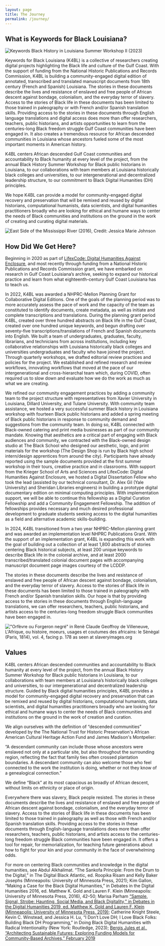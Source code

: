 ```yaml
---
layout: page
title: The Journey
permalink: /journey/
---
```


## What is Keywords for Black Louisiana?

![Keywords Black History in Louisiana Summer Workshop II (2023)](/assets/figures/stlandrykccab2023resized.jpeg)  

Keywords for Black Louisiana (K4BL) is a collective of researchers creating digital projects highlighting the Black life and culture of the Gulf Coast. With the support of funding from the National Historic Publications and Records Commission, K4BL is building a community-engaged digital edition of annotated, transcribed and translated manuscript documents from 18th century (French and Spanish) Louisiana. The stories in these documents describe the lives and resistance of enslaved and free people of African descent against bondage, colonialism, and the everyday terror of slavery. Access to the stories of Black life in these documents has been limited to those trained in paleography or with French and/or Spanish translation skills. Providing access to the stories in these documents through English language translations and digital access does more than offer researchers, teachers, public historians, and artists opportunities to learn from the centuries-long Black freedom struggle Gulf Coast communities have been engaged in. It also creates a tremendous resource for African descended communities in Louisiana whose ancestors fueled some of the most important moments in American history.  

K4BL centers African descended Gulf Coast communities and accountability to Black humanity at every level of the project, from the annual Black History Summer Workshop for Black public historians in Louisiana, to our collaborations with team members at Louisiana historically black colleges and universities, to our intergenerational and decentralized leadership structure, to our commitment to Black Digital Humanities (DH) principles.  

We hope K4BL can provide a model for community-engaged digital recovery and preservation that will be remixed and reused by digital historians, computational humanists, data scientists, and digital humanities practitioners broadly who are looking for ethical and humane ways to center the needs of Black communities and institutions on the ground in the work of creating and curating digital materials.   

![East Side of the Mississippi River (2016), Credit: Jessica Marie Johnson](/assets/figures/eastsideofthemissriverresized.jpeg)
  
## How Did We Get Here?  

Beginning in 2020 as part of [LifexCode: Digital Humanities Against Enclosure](lifexcode.org), and most recently through funding from a National Historic Publications and Records Commission grant, we have embarked on research in Gulf Coast Louisiana’s archive, seeking to expand our historical practice and learn from what eighteenth-century Gulf Coast Louisiana has to teach us.  
  
In 2022, K4BL was awarded a NHPRC-Mellon Planning Grant for Collaborative Digital Editions. One of the goals of the planning period was to more accurately assess the pace of work and the capacity of the team as constituted to identify documents, create metadata, as well as initiate and complete transcriptions and translations. During the planning grant period K4BL, created over three hundred abstracts on Black life in the Gulf Coast, created over one hundred unique keywords, and begun drafting over seventy-five transcriptions/translations of French and Spanish documents into English. We built a team of undergraduates, graduates, faculty, librarians, and technicians from across institutions, including key collaborative relationships with Louisiana historically black colleges and universities undergraduates and faculty who have joined the project. Through quarterly workshops, we drafted editorial review practices and policies for the project. We established and refined research and review workflows, innovating workflows that moved at the pace of our intergenerational and cross-hierarchal team which, during COVID, often required us to slow down and evaluate how we do the work as much as what we are creating.  
  
We refined our community engagement practices by adding a community team to the project structure with representatives from Xavier University in Louisiana, Dillard University, and Tulane University. With community team assistance, we hosted a very successful summer Black history in Louisiana workshop with fourteen Black public historians and added a spring meeting of Black public historians in response to community demand and suggestions from the community team. In doing so, K4BL connected with Black-owned catering and print media businesses as part of our community mandate. Knowing that aesthetics are a critical part of engaging with Black audiences and community, we contracted with the Black-owned design studio at The Black School who designed our aesthetic, logo, and print materials for the workshop (The Design Shop is run by Black high school intern/design apprentices from around the city). Participants have already reported using the sample documents provided at  the first summer workshop in their tours, creative practice and in classrooms. With support from the Krieger School of Arts and Sciences and LifexCode: Digital Humanities Against Enclosure, we hosted a Digital Dissertation Fellow who took the lead (assisted by our technical consultant, Dr. Alex Gil (Yale University) and Sheridan Libraries engineers) in building a prototype digital documentary edition on minimal computing principles. With implementation support, we will be able to continue this fellowship as a Digital Curation Fellowship and add a Community Engagement Fellowship. The addition of fellowships provides necessary and much desired professional development to graduate students seeking access to the digital humanities as a field and alternative academic skills-building.  
  
In 2024, K4BL transitioned from a two year NHPRC-Mellon planning grant and was awarded an implementation level NHPRC Publications Grant. With the support of an implementation grant, K4BL is expanding this work with the goal of building out a collection of at least 1,800 abstracts of stories centering Black historical subjects, at least 200 unique keywords to describe Black life in the colonial archive, and at least 2000 transcribed/translated colonial document pages with accompanying manuscript document page images courtesy of the LCDDP.  
  
The stories in these documents describe the lives and resistance of enslaved and free people of African descent against bondage, colonialism, and the everyday terror of slavery. Access to the stories of Black life in these documents has been limited to those trained in paleography with French and/or Spanish translation skills. Our hope is that by providing access to the stories in these documents through English-language translations, we can offer researchers, teachers, public historians, and artists access to the centuries-long freedom struggle Black communities have been engaged in.  

!["Orfèvre ou Forgeron negré" in Renè Claude Geoffroy de Villeneuve, L'Afrique, ou histoire, moeurs, usages et coutumes des africains: le Sènègal (Paris, 1814), vol. 4, facing p. 178 as seen at slaveryimages.org](/assets/figures/1780blacksmithsenegal.jpeg)  

## Values  

K4BL centers African descended communities and accountability to Black humanity at every level of the project, from the annual Black History Summer Workshop for Black public historians in Louisiana, to our collaborations with team members at Louisiana’s historically black colleges and universities, to our intergenerational and decentralized leadership structure. Guided by Black digital humanities principles, K4BL provides a model for community-engaged digital recovery and preservation that can be remixed and reused by digital historians, computational humanists, data scientists, and digital humanities practitioners broadly who are looking for ethical and humane ways to center the needs of Black communities and institutions on the ground in the work of creation and curation.

We align ourselves with the definition of “descended communities” developed by the The National Trust for Historic Preservation's African American Cultural Heritage Action Fund and James Madison's Montpelier:

“A descendant community can include those whose ancestors were enslaved not only at a particular site, but also throughout the surrounding region, reflecting the fact that family ties often crossed plantation boundaries. A descendant community can also welcome those who feel connected to the work the institution is doing, whether or not they know of a genealogical connection."

We define “Black” at its most capacious as broadly of African descent, without limits on ethnicity or place of origin.  

Everywhere there was slavery, Black people resisted. The stories in these documents describe the lives and resistance of enslaved and free people of African descent against bondage, colonialism, and the everyday terror of slavery. Access to the stories of Black life in these documents has been limited to those trained in paleography as well as those with French and/or Spanish translation skills. Providing access to the stories in these documents through English-language translations does more than offer researchers, teachers, public historians, and artists access to the centuries-long freedom struggle Black communities have been engaged in. It offers a tool for repair, for memorialization, for teaching future generations about how to fight for your kin and your community in the face of overwhelming odds.  

For more on centering Black communities and knowledge in the digital humanities, see Abdul Alkhalimat. “The Sankofa Principle: From the Drum to the Digital,” in The Digital Black Atlantic, ed. Roopika Risam and Kelly Baker Josephs (Minneapolis: University of Minnesota Press, 2021); Kim Gallon, “Making a Case for the Black Digital Humanities,” in Debates in the Digital Humanities 2016, ed. Matthew K. Gold and Lauren F. Klein (Minneapolis: University of Minnesota Press, 2016), 42–50; Marisa Parham [“Sample, Signal, Strobe: Haunting, Social Media, and Black Digitality,” in Debates in the Digital Humanities 2019, ed. Matthew K. Gold and Lauren F. Klein (Minneapolis: University of Minnesota Press, 2019)](https://dhdebates.gc.cuny.edu/read/untitled-f2acf72c-a469-49d8-be35-67f9ac1e3a60/section/0fa03a28-d067-40b3-8ab1-b94d46bf00b6); Catherine Knight Steele, Kevin C. Winstead, and Jessica H. Lu, “I Don’t Love DH; I Love Black Folks: Building Black DH Programming,” in Doing Black Digital Humanities with Radical Intentionality (New York: Routledge, 2023); [Bergis Jules et al., “Architecting Sustainable Futures: Exploring Funding Models for Community-Based Archives,” February 2019](https://shiftdesign.org/content/uploads/2019/02/ArchitectingSustainableFutures-2019-report.pdf)
